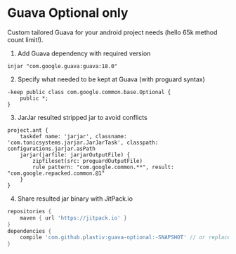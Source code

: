 Guava Optional only
===========

Custom tailored Guava for your android project needs (hello 65k method count limit!). 

1. Add Guava dependency with required version
```
injar "com.google.guava:guava:18.0"
```
2. Specify what needed to be kept at Guava (with proguard syntax)
```
-keep public class com.google.common.base.Optional {
    public *;
}
```
3. JarJar resulted stripped jar to avoid conflicts
```
project.ant {
    taskdef name: 'jarjar', classname: 'com.tonicsystems.jarjar.JarJarTask', classpath: configurations.jarjar.asPath
    jarjar(jarfile: jarjarOutputFile) {
        zipfileset(src: proguardOutputFile)
        rule pattern: "com.google.common.**", result: "com.google.repacked.common.@1"
    }
}
```
4. Share resulted jar binary with JitPack.io
```gradle
repositories {
    maven { url 'https://jitpack.io' }
}
dependencies {
	compile 'com.github.plastiv:guava-optional:-SNAPSHOT' // or replace '-SNAPSHOT' with exact commit SHA, like '5297c893a5'
}
```
